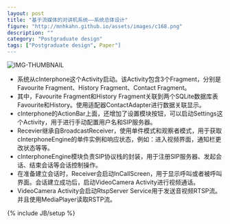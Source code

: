 ```yaml
---
layout: post
title: "基于流媒体的对讲机系统——系统总体设计"
figure: "http://mnhkahn.github.io/assets/images/c168.png"
description: ""
category: "Postgraduate design"
tags: ["Postgraduate design", Paper"]
---
```


![IMG-THUMBNAIL](http://cyeam.qiniudn.com/framework.png)

+ 系统从cInterphone这个Activity启动。该Activity包含3个Fragment，分别是Favourite Fragment、History Fragment、Contact Fragment。
+ 其中，Favourite Fragment和History Fragment关联到两个SQLite数据库表Favourite和History。使用适配器ContactAdapter进行数据关联显示。
+ cInterphone的ActionBar上面，还增加了设置模块按钮，可以启动Settings这个Activity，用于进行手动配置用户名和SIP服务器。
+ Recevier继承自BroadcastReceiver，使用单件模式和观察者模式，用于获取cInterphoneEngine的单件实例和响应状态，例如：进入视频界面，通知栏更改状态等等。
+ cInterphoneEngine模块负责SIP协议栈的封装，用于注册SIP服务器、发起会话、结束会话等会话控制操作。
+ 在准备建立会话时，Receiver会启动InCallScreen，用于显示呼叫或者被呼叫界面。会话建立成功后，启动VideoCamera Activity进行视频通话。
+ VideoCamera Activity会启动RtspServer Service用于发送音视频RTSP流。并且使用MediaPlayer读取RSTP流。

{% include JB/setup %}